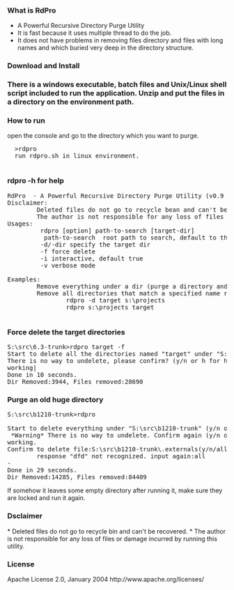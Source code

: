 <h3>What is RdPro</h3>

* A Powerful Recursive Directory Purge Utility 
* It is fast because it uses multiple thread to do the job.
* It does not have problems in removing files directory and files with long names and which buried very deep in the directory structure. 

<h3>Download and Install<h3>

There is a windows executable, batch files and Unix/Linux shell script included to run the application. Unzip and put the files in a directory on the environment path. 

<h3>How to run</h3>

  open the console and go to the directory which you want to purge. 
  <pre>
  >rdpro
  run rdpro.sh in linux environment.
  </pre>


<h3>rdpro -h for help</h3>

<pre>
RdPro  - A Powerful Recursive Directory Purge Utility (v0.9 build 203 MHISoft Oct 2014, Shareware, Tony Xue)
Disclaimer:
        Deleted files do not go to recycle bean and can't be recovered.
        The author is not responsible for any loss of files or damage incurred by running this utility.
Usages:
         rdpro [option] path-to-search [target-dir]
          path-to-search  root path to search, default to the current dir.
         -d/-dir specify the target dir
         -f force delete
         -i interactive, default true
         -v verbose mode
         
Examples:
        Remove everything under a dir (purge a directory and everything under it): rdpro c:\mytempfiles
        Remove all directories that match a specified name recursively:
                rdpro -d target s:\projects
                rdpro s:\projects target

</pre>


<h3>Force delete the target directories</h3>

<pre>
S:\src\6.3-trunk>rdpro target -f
Start to delete all the directories named "target" under "S:\src\6.3-trunk".
There is no way to undelete, please confirm? (y/n or h for help)y
working|
Done in 10 seconds.
Dir Removed:3944, Files removed:28690
</pre>

<h3>Purge an old huge directory</h3>

<pre>
S:\src\b1210-trunk>rdpro

Start to delete everything under "S:\src\b1210-trunk" (y/n or h for help)?y
 *Warning* There is no way to undelete. Confirm again (y/n or h for help)?y
working.
Confirm to delete file:S:\src\b1210-trunk\.externals(y/n/all)?dfd
        response "dfd" not recognized. input again:all
-
Done in 29 seconds.
Dir Removed:14285, Files removed:84409
</pre>


If somehow it leaves some empty directory after running it, make sure they are locked and run it again. 

<h3>Dsclaimer</h3>
* Deleted files do not go to recycle bin and can't be recovered.
* The author is not responsible for any loss of files or damage incurred by running this utility.

<h3>License</h3>
Apache License 2.0, January 2004 http://www.apache.org/licenses/
